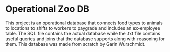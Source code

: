 # Operational Zoo DB
This project is an operational database that connects food types to animals to locations to shifts to workers to paygrade and
includes an ex-employee table. The SQL file contains the actual database while the .txt file contains useful queries and joins that
the database supports along with reasoning for them. This database was made from scratch by Garin Wurschmidt. 
